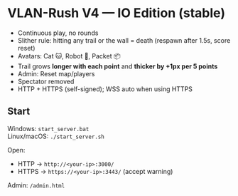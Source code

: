
# VLAN-Rush V4 — IO Edition (stable)

- Continuous play, no rounds
- Slither rule: hitting any trail or the wall = death (respawn after 1.5s, score reset)
- Avatars: Cat 🐱, Robot 🤖, Packet 📦
- Trail grows **longer with each point** and **thicker by +1px per 5 points**
- Admin: Reset map/players
- Spectator removed
- HTTP + HTTPS (self-signed); WSS auto when using HTTPS

## Start
Windows: `start_server.bat`  
Linux/macOS: `./start_server.sh`

Open:  
- HTTP → `http://<your-ip>:3000/`  
- HTTPS → `https://<your-ip>:3443/` (accept warning)

Admin: `/admin.html`
